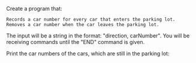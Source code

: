 Create a program that:

	Records a car number for every car that enters the parking lot.
	Removes a car number when the car leaves the parking lot.
  
The input will be a string in the format: "direction, carNumber". You will be receiving commands until the "END" command is given.

Print the car numbers of the cars, which are still in the parking lot:
